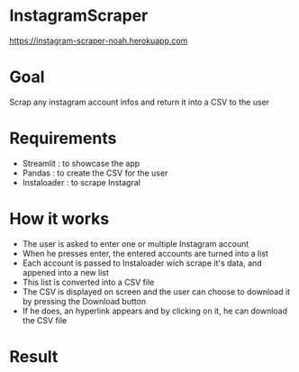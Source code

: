 # InstagramScraper
https://instagram-scraper-noah.herokuapp.com

# Goal

Scrap any instagram account infos and return it into a CSV to the user

# Requirements

* Streamlit : to showcase the app
* Pandas : to create the CSV for the user
* Instaloader : to scrape Instagral

# How it works

* The user is asked to enter one or multiple Instagram account
* When he presses enter, the entered accounts are turned into a list
* Each account is passed to Instaloader wich scrape it's data, and appened into a new list
* This list is converted into a CSV file
* The CSV is displayed on screen and the user can choose to download it by pressing the Download button
* If he does, an hyperlink appears and by clicking on it, he can download the CSV file

# Result
